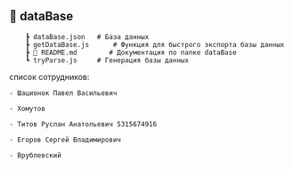 ## 📂 dataBase
```
    ┣ dataBase.json   # База данных
    ┣ getDataBase.js      # Функция для быстрого экспорта базы данных
    ┣ 📜 README.md        # Документация по папке dataBase
    ┗ tryParse.js     # Генерация базы данных
```

список сотрудников:

    - Шационок Павел Васильевич

    - Хомутов

    - Титов Руслан Анатольевич 5315674916

    - Егоров Сергей Владимирович

    - Врублевский
  